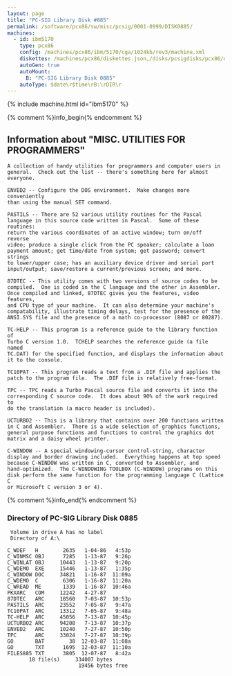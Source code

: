 ```yaml
---
layout: page
title: "PC-SIG Library Disk #885"
permalink: /software/pcx86/sw/misc/pcsig/0001-0999/DISK0885/
machines:
  - id: ibm5170
    type: pcx86
    config: /machines/pcx86/ibm/5170/cga/1024kb/rev3/machine.xml
    diskettes: /machines/pcx86/diskettes.json,/disks/pcsigdisks/pcx86/diskettes.json
    autoGen: true
    autoMount:
      B: "PC-SIG Library Disk 0885"
    autoType: $date\r$time\rB:\rDIR\r
---
```


{% include machine.html id="ibm5170" %}

{% comment %}info_begin{% endcomment %}

## Information about "MISC. UTILITIES FOR PROGRAMMERS"

    A collection of handy utilities for programmers and computer users in
    general.  Check out the list -- there's something here for almost
    everyone.
    
    ENVED2 -- Configure the DOS environment.  Make changes more conveniently
    than using the manual SET command.
    
    PASTILS -- There are 52 various utility routines for the Pascal
    language in this source code written in Pascal.  Some of these routines:
    return the various coordinates of an active window; turn on/off reverse
    video; produce a single click from the PC speaker; calculate a loan
    payment amount; get time/date from system; get password; convert strings
    to lower/upper case; has an auxiliary device driver and serial port
    input/output; save/restore a current/previous screen; and more.
    
    87DTEC -- This utility comes with two versions of source codes to be
    compiled.  One is coded in the C language and the other in Assembler.
    Once compiled and linked, 87DTEC gives you the features, video features,
    and CPU type of your machine.  It can also determine your machine's
    compatability, illustrate timing delays, test for the presence of the
    ANSI.SYS file and the presence of a math co-processor (8087 or 80287).
    
    TC-HELP -- This program is a reference guide to the library function of
    Turbo C version 1.0.  TCHELP searches the reference guide (a file named
    TC.DAT) for the specified function, and displays the information about
    it to the console.
    
    TC10PAT -- This program reads a text from a .DIF file and applies the
    patch to the program file.  The .DIF file is relatively free-format.
    
    TPC -- TPC reads a Turbo Pascal source file and converts it into the
    corresponding C source code.  It does about 90% of the work required to
    do the translation (a macro header is included).
    
    UCTURBO2 -- This is a library that contains over 200 functions written
    in C and Assembler.  There is a wide selection of graphics functions,
    general purpose functions and functions to control the graphics dot
    matrix and a daisy wheel printer.
    
    C-WINDOW -- A special windowing-cursor control-string, character
    display and border drawing included.  Everything happens at top speed
    because C-WINDOW was written in C, converted to Assembler, and
    hand-optimized.  The C-WINDOWING TOOLBOX (C-WINDOW) programs on this
    disk perform the same function for the programming language C (Lattice C
    or Microsoft C version 3 or 4).
{% comment %}info_end{% endcomment %}


### Directory of PC-SIG Library Disk 0885

     Volume in drive A has no label
     Directory of A:\

    C_WDEF   H        2635   1-04-86   4:53p
    C_WINMSC OBJ      7285   1-13-87   9:26p
    C_WINLAT OBJ     10443   1-13-87   9:20p
    C_WDEMO  EXE     15446   1-13-87   1:35p
    C_WINDOW DOC     34821   1-16-87  11:09a
    C_WDEMO  C        6306   1-16-87  11:20a
    C_WREAD  ME       1339   1-16-87  10:46a
    PKXARC   COM     12242   4-27-87
    87DTEC   ARC     18560   7-03-87  10:53p
    PASTILS  ARC     23552   7-05-87   9:47a
    TC10PAT  ARC     13312   7-05-87   9:48a
    TC-HELP  ARC     45056   7-13-87  10:45p
    UCTURBO2 ARC     94208   7-13-87  10:37p
    ENVED2   ARC     10240   7-27-87  10:50p
    TPC      ARC     33024   7-27-87  10:39p
    GO       BAT        38  12-03-87  11:08a
    GO       TXT      1695  12-03-87  11:10a
    FILES885 TXT      3805  12-07-87   8:42a
           18 file(s)     334007 bytes
                           19456 bytes free
